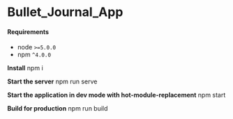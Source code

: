 # Bullet_Journal_App

#### Requirements
* node `>=5.0.0`
* npm `^4.0.0`

**Install**
npm i

**Start the server**
npm run serve

**Start the application in dev mode with hot-module-replacement**
npm start

**Build for production**
npm run build
